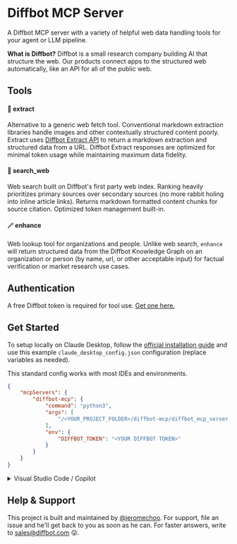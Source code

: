 # Diffbot MCP Server
A Diffbot MCP server with a variety of helpful web data handling tools for your agent or LLM pipeline.

**What is Diffbot?**
Diffbot is a small research company building AI that structure the web. Our products connect apps to the structured web automatically, like an API for all of the public web.

## Tools

#### 🧬 extract
Alternative to a generic web fetch tool. Conventional markdown extraction libraries handle images and other contextually structured content poorly. Extract uses [Diffbot Extract API](https://docs.diffbot.com/docs/getting-started-with-diffbot-extract) to return a markdown extraction and structured data from a URL. Diffbot Extract responses are optimized for minimal token usage while maintaining maximum data fidelity.

#### 🔎 search_web
Web search built on Diffbot's first party web index. Ranking heavily prioritizes primary sources over secondary sources (no more rabbit holing into inline article links). Returns markdown formatted content chunks for source citation. Optimized token management built-in. 

#### 🪄 enhance
Web lookup tool for organizations and people. Unlike web search, `enhance` will return structured data from the Diffbot Knowledge Graph on an organization or person (by name, url, or other acceptable input) for factual verification or market research use cases.

## Authentication
A free Diffbot token is required for tool use. [Get one here.](https://app.diffbot.com/get-started)

## Get Started
To setup locally on Claude Desktop, follow the [official installation guide](https://modelcontextprotocol.io/docs/develop/connect-local-servers) and use this example  `claude_desktop_config.json` configuration (replace variables as needed).

This standard config works with most IDEs and environments.

```json
{
    "mcpServers": {
        "diffbot-mcp": {
            "command": "python3",
            "args": [
                "/<YOUR_PROJECT_FOLDER>/diffbot-mcp/diffbot_mcp_server.py"
            ],
            "env": {
                "DIFFBOT_TOKEN": "<YOUR DIFFBOT TOKEN>"
            }
        }
    }
}
```
<details>
<summary>Visual Studio Code / Copilot</summary>

To setup in VS Code, try this modified config for better secrets management.

```json
{
	"servers": {
        "diffbot-mcp": {
            "command": "python3",
            "args": [
                "/<YOUR_PROJECT_FOLDER>/diffbot-mcp/diffbot_mcp_server.py"
            ],
            "env": {
                "DIFFBOT_TOKEN": "${input:diffbot-api-key}"
            }
        }
	},
	"inputs": [
		{
			"password": true,
			"id": "diffbot-api-key",
			"type": "promptString",
			"description": "Diffbot API Key"
		}
	]
}
```
</details>

## Help & Support
This project is built and maintained by [@jeromechoo](https://github.com/jeromechoo). For support, file an issue and he'll get back to you as soon as he can. For faster answers, write to [sales@diffbot.com](mailto:sales@diffbot.com) 😜. 